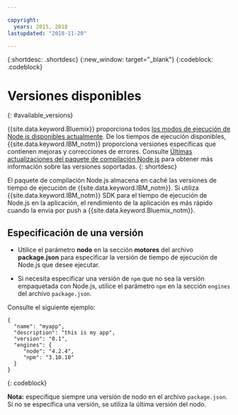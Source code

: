 ```yaml
---

copyright:
  years: 2015, 2018
lastupdated: "2018-11-20"

---
```


{:shortdesc: .shortdesc}
{:new_window: target="_blank"}
{:codeblock: .codeblock}

# Versiones disponibles
{: #available_versions}

{{site.data.keyword.Bluemix}} proporciona todos [los modos de ejecución de Node.js disponibles actualmente](http://nodejs.org/dist/). De los tiempos de ejecución disponibles, {{site.data.keyword.IBM_notm}} proporciona versiones específicas que contienen mejoras y correcciones de errores. Consulte [Últimas actualizaciones del paquete de compilación Node.js](/docs/runtimes/nodejs/updates.html) para obtener más información sobre las versiones soportadas.
{: shortdesc}

El paquete de compilación Node.js almacena en caché las versiones de tiempo de ejecución de {{site.data.keyword.IBM_notm}}. Si utiliza {{site.data.keyword.IBM_notm}} SDK para el tiempo de ejecución de Node.js en la aplicación, el rendimiento de la aplicación es más rápido cuando la envía por push a {{site.data.keyword.Bluemix_notm}}.

## Especificación de una versión

* Utilice el parámetro **nodo** en la sección **motores** del archivo **package.json** para especificar la versión de tiempo de ejecución de Node.js que desee ejecutar.

* Si necesita especificar una versión de `npm` que no sea la versión empaquetada con Node.js, utilice el parámetro `npm` en la sección `engines` del archivo `package.json`.  

Consulte el siguiente ejemplo:

```
{
  "name": "myapp",
  "description": "this is my app",
  "version": "0.1",
  "engines": {
     "node": "4.2.4",
     "npm": "3.10.10"
  }
}
```
{: codeblock}

**Nota:** especifique siempre una versión de nodo en el archivo `package.json`. Si no se especifica una versión, se utiliza la última versión del nodo.
